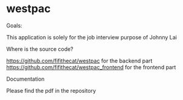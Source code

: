 # westpac

Goals:

This application is solely for the job interview purpose of Johnny Lai


Where is the source code?

https://github.com/fifithecat/westpac for the backend part
https://github.com/fifithecat/westpac_frontend for the frontend part


Documentation

Please find the pdf in the repository

